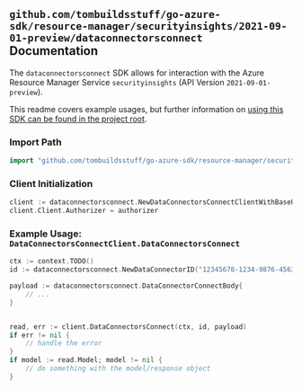 
## `github.com/tombuildsstuff/go-azure-sdk/resource-manager/securityinsights/2021-09-01-preview/dataconnectorsconnect` Documentation

The `dataconnectorsconnect` SDK allows for interaction with the Azure Resource Manager Service `securityinsights` (API Version `2021-09-01-preview`).

This readme covers example usages, but further information on [using this SDK can be found in the project root](https://github.com/tombuildsstuff/go-azure-sdk/tree/main/docs).

### Import Path

```go
import "github.com/tombuildsstuff/go-azure-sdk/resource-manager/securityinsights/2021-09-01-preview/dataconnectorsconnect"
```


### Client Initialization

```go
client := dataconnectorsconnect.NewDataConnectorsConnectClientWithBaseURI("https://management.azure.com")
client.Client.Authorizer = authorizer
```


### Example Usage: `DataConnectorsConnectClient.DataConnectorsConnect`

```go
ctx := context.TODO()
id := dataconnectorsconnect.NewDataConnectorID("12345678-1234-9876-4563-123456789012", "example-resource-group", "workspaceValue", "dataConnectorIdValue")

payload := dataconnectorsconnect.DataConnectorConnectBody{
	// ...
}


read, err := client.DataConnectorsConnect(ctx, id, payload)
if err != nil {
	// handle the error
}
if model := read.Model; model != nil {
	// do something with the model/response object
}
```
